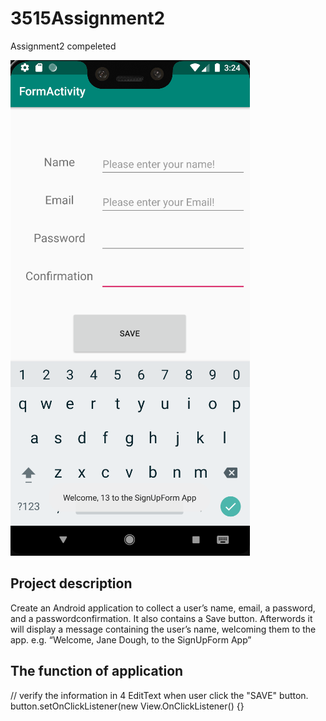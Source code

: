 # 3515Assignment2
Assignment2 compeleted

![Image text](https://github.com/Winsonwen1/3515Assignment2/blob/Final/AndroidEmulator.png)

## Project description
  Create an Android application to collect a user’s name, email, a password, and a passwordconfirmation. It also contains a Save button.
  Afterwords it will display a message containing the user’s name, welcoming them to the app. e.g. 
      “Welcome, Jane Dough, to the SignUpForm App”
 
## The function of application

  // verify the information in 4 EditText when user click the "SAVE" button.
      button.setOnClickListener(new View.OnClickListener() {}
